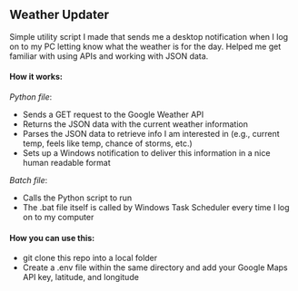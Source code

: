 ## Weather Updater

Simple utility script I made that sends me a desktop notification when I log on to my PC letting know what the weather is for the day. Helped me get familiar with using APIs and working with JSON data. 

#### How it works:
*Python file*:
* Sends a GET request to the Google Weather API
* Returns the JSON data with the current weather information
* Parses the JSON data to retrieve info I am interested in (e.g., current temp, feels like temp, chance of storms, etc.)
* Sets up a Windows notification to deliver this information in a nice human readable format
  
*Batch file*:
* Calls the Python script to run
* The .bat file itself is called by Windows Task Scheduler every time I log on to my computer



#### How you can use this:
* git clone this repo into a local folder
* Create a .env file within the same directory and add your Google Maps API key, latitude, and longitude
